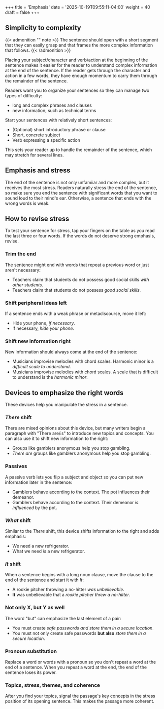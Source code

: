 +++
title = 'Emphasis'
date = '2025-10-19T09:55:11-04:00'
weight = 40
draft = false
+++


## Simplicity to complexity

{{< admonition "" note >}}
The sentence should open with a short segment that they can easily grasp and that frames the more complex information that follows.
{{< /admonition >}}

Placing your subject/character and verb/action at the beginning of the sentence makes it easier for the reader to understand complex information at the end of the sentence. If the reader gets through the character and action in a few words, they have enough momentum to carry them through the remainder of the sentence.

Readers want you to organize your sentences so they can manage two types of difficulty:
- long and complex phrases and clauses
- new information, such as technical terms

Start your sentences with relatively short sentences:
- (Optional) short introductory phrase or clause
- Short, concrete subject
- Verb expressing a specific action

This sets your reader up to handle the remainder of the sentence, which may stretch for several lines.

## Emphasis and stress

The end of the sentence is not only unfamiiar and more complex, but it receives the most stress. Readers naturally stress the end of the sentence, so make sure you end the sentence with significant words that you want to sound loud to their mind's ear. Otherwise, a sentence that ends with the wrong words is weak.

## How to revise stress

To test your sentence for stress, tap your fingers on the table as you read the last three or four words. If the words do not deserve strong emphasis, revise.

### Trim the end

The sentence might end with words that repeat a previous word or just aren't necessary:

- Teachers claim that students do not possess good social skills _with other students_.
- Teachers claim that students do not possess _good social skills_.

### Shift peripheral ideas left

If a sentence ends with a weak phrase or metadiscourse, move it left:
- Hide your phone, _if necessary_.
- If necessary, _hide your phone_.

### Shift new information right

New information should always come at the end of the sentence:

- Musicians improvise melodies with chord scales. Harmonic minor is a _difficult scale to understand_.
- Musicians improvise melodies with chord scales. A scale that is difficult to understand is the _harmonic minor_.

## Devices to emphasize the right words

These devices help you manipulate the stress in a sentence.

### _There_ shift

There are mixed opinions about this device, but many writers begin a paragraph with "There are/is" to introduce new topics and concepts. You can also use it to shift new information to the right:

- Groups like gamblers anonymous help you stop gambling.
- _There are_ groups like gamblers anonymous help you stop gambling.

### Passives

A passive verb lets you flip a subject and object so you can put new information later in the sentence:

- Gamblers behave according to the context. The pot influences their demeanor.
- Gamblers behave according to the context. Their demeanor _is influenced_ by the pot.

### _What_ shift

Similar to the _There_ shift, this device shifts information to the right and adds emphasis:

- We need a new refrigerator.
- What we need _is_ a new refrigerator.

### _It_ shift

When a sentence begins with a long noun clause, move the clause to the end of the sentence and start it with _It_:

- A rookie pitcher throwing a no-hitter _was unbelievable_.
- **It** was unbelievable that a _rookie pitcher threw a no-hitter_.

### Not only X, but Y as well

The word "but" can emphasize the last element of a pair:

- You must create _safe passwords and store them in a secure location_.
- You must not only create safe passwords **but also** _store them in a secure location_.

### Pronoun substitution

Replace a word or words with a pronoun so you don't repeat a word at the end of a sentence. When you repeat a word at the end, the end of the sentence loses its power.


### Topics, stress, themes, and coherence

After you find your topics, signal the passage's key concepts in the stress position of its opening sentence. This makes the passage more coherent.

